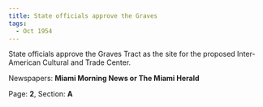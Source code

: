 ```yaml
---  
title: State officials approve the Graves  
tags:  
  - Oct 1954  
---  
```

  
State officials approve the Graves Tract as the site for the proposed Inter-American Cultural and Trade Center.  
  
Newspapers: **Miami Morning News or The Miami Herald**  
  
Page: **2**, Section: **A** 
